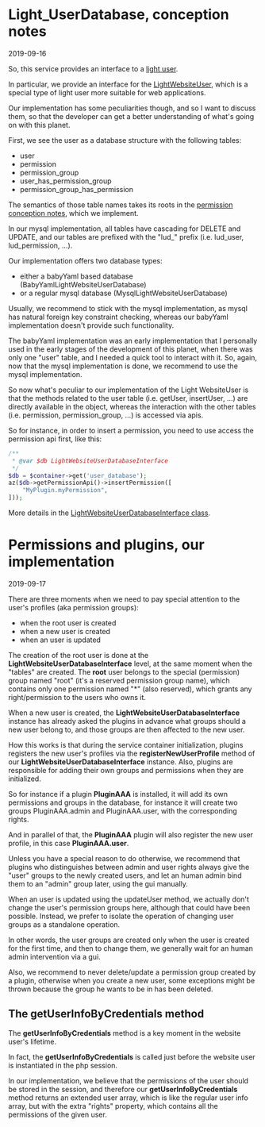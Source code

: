 Light_UserDatabase, conception notes
===================
2019-09-16



So, this service provides an interface to a [light user](https://github.com/lingtalfi/Light_User).


In particular, we provide an interface for the [LightWebsiteUser](https://github.com/lingtalfi/Light_User/blob/master/doc/api/Ling/Light_User/WebsiteLightUser.md), which is a special type of light user more suitable
for web applications.



Our implementation has some peculiarities though, and so I want to discuss them, so that the developer can get
a better understanding of what's going on with this planet.



First, we see the user as a database structure with the following tables:


- user
- permission
- permission_group
- user_has_permission_group
- permission_group_has_permission


The semantics of those table names takes its roots in the [permission conception notes](https://github.com/lingtalfi/Light_User/blob/master/doc/pages/permission-conception-notes.md),
which we implement.

In our mysql implementation, all tables have cascading for DELETE and UPDATE,
and our tables are prefixed with the "lud_" prefix (i.e. lud_user, lud_permission, ...).


Our implementation offers two database types:

- either a babyYaml based database (BabyYamlLightWebsiteUserDatabase)
- or a regular mysql database (MysqlLightWebsiteUserDatabase)


Usually, we recommend to stick with the mysql implementation, as mysql has natural foreign key constraint checking,
whereas our babyYaml implementation doesn't provide such functionality.

The babyYaml implementation was an early implementation that I personally used in the early stages of the development
of this planet, when there was only one "user" table, and I needed a quick tool to interact with it.
So, again, now that the mysql implementation is done, we recommend to use the mysql implementation.



So now what's peculiar to our implementation of the Light WebsiteUser is that the methods related to the 
user table (i.e. getUser, insertUser, ...) are directly available in the object, whereas the interaction
with the other tables (i.e. permission, permission_group, ...) is accessed via apis.

So for instance, in order to insert a permission, you need to use access the permission api first, like this:

```php
/**
 * @var $db LightWebsiteUserDatabaseInterface
 */
$db = $container->get('user_database');
az($db->getPermissionApi()->insertPermission([
    "MyPlugin.myPermission",
]));
```

More details in the [LightWebsiteUserDatabaseInterface class](https://github.com/lingtalfi/Light_UserDatabase/blob/master/doc/api/Ling/Light_UserDatabase/LightWebsiteUserDatabaseInterface.md).







Permissions and plugins, our implementation
==================
2019-09-17


There are three moments when we need to pay special attention to the user's profiles (aka permission groups):

- when the root user is created
- when a new user is created
- when an user is updated


The creation of the root user is done at the **LightWebsiteUserDatabaseInterface** level, at the same moment
when the "tables" are created.
The **root** user belongs to the special (permission) group named "root" (it's a reserved permission group name),
which contains only one permission named "*" (also reserved), which grants any right/permission to the users who owns it.


When a new user is created, the **LightWebsiteUserDatabaseInterface** instance has already asked the plugins in advance
what groups should a new user belong to, and those groups are then affected to the new user.

How this works is that during the service container initialization, plugins registers the new user's profiles via the **registerNewUserProfile** method of
our **LightWebsiteUserDatabaseInterface** instance. 
Also, plugins are responsible for adding their own groups and permissions when they are initialized.

So for instance if a plugin **PluginAAA** is installed, it will add its own permissions and groups in the database,
for instance it will create two groups PluginAAA.admin and PluginAAA.user, with the corresponding rights.

And in parallel of that, the **PluginAAA** plugin will also register the new user profile, in this case **PluginAAA.user**.

Unless you have a special reason to do otherwise, we recommend that plugins who distinguishes between admin and user rights always give the 
"user" groups to the newly created users, and let an human admin bind them to an "admin" group later, using the gui manually.


When an user is updated using the updateUser method, we actually don't change the user's permission groups here, although that could have been possible.
Instead, we prefer to isolate the operation of changing user groups as a standalone operation.

In other words, the user groups are created only when the user is created for the first time, and then to change them,
we generally wait for an human admin intervention via a gui.


Also, we recommend to never delete/update a permission group created by a plugin, otherwise when you create a new user, some
exceptions might be thrown because the group he wants to be in has been deleted.


  


The getUserInfoByCredentials method
--------------

The **getUserInfoByCredentials** method is a key moment in the website user's lifetime.

In fact, the **getUserInfoByCredentials** is called just before the website user is instantiated in the php session.

In our implementation, we believe that the permissions of the user should be stored in the session, and therefore
our **getUserInfoByCredentials** method returns an extended user array, which is like the regular user info array,
but with the extra "rights" property, which contains all the permissions of the given user.
























 



